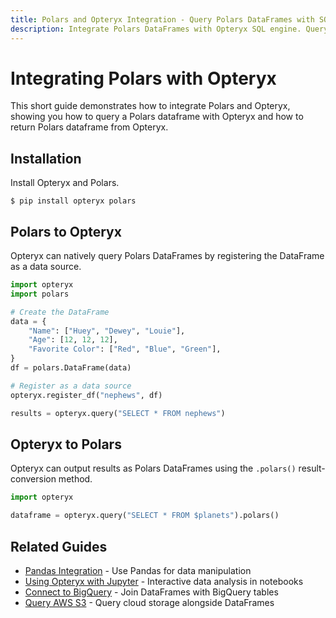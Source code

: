 ```yaml
---
title: Polars and Opteryx Integration - Query Polars DataFrames with SQL
description: Integrate Polars DataFrames with Opteryx SQL engine. Query Polars data using SQL and convert Opteryx results to Polars DataFrames for high-performance analytics.
---
```


# Integrating Polars with Opteryx

This short guide demonstrates how to integrate Polars and Opteryx, showing you how to query a Polars dataframe with Opteryx and how to return Polars dataframe from Opteryx.

## Installation

Install Opteryx and Polars.

~~~console
$ pip install opteryx polars
~~~

## Polars to Opteryx

Opteryx can natively query Polars DataFrames by registering the DataFrame as a data source.

~~~python
import opteryx
import polars

# Create the DataFrame
data = {
    "Name": ["Huey", "Dewey", "Louie"],
    "Age": [12, 12, 12],
    "Favorite Color": ["Red", "Blue", "Green"],
}
df = polars.DataFrame(data)

# Register as a data source
opteryx.register_df("nephews", df)

results = opteryx.query("SELECT * FROM nephews")
~~~

## Opteryx to Polars

Opteryx can output results as Polars DataFrames using the `.polars()` result-conversion method.

~~~python
import opteryx

dataframe = opteryx.query("SELECT * FROM $planets").polars()
~~~

## Related Guides

- [Pandas Integration](pandas-and-opteryx.md) - Use Pandas for data manipulation
- [Using Opteryx with Jupyter](using-opteryx-with-jupyter.md) - Interactive data analysis in notebooks
- [Connect to BigQuery](bigquery-and-opteryx.md) - Join DataFrames with BigQuery tables
- [Query AWS S3](s3-and-opteryx.md) - Query cloud storage alongside DataFrames

